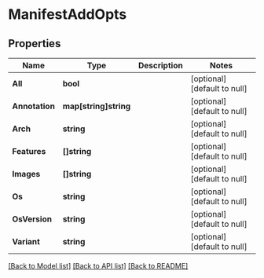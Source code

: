 # ManifestAddOpts

## Properties
Name | Type | Description | Notes
------------ | ------------- | ------------- | -------------
**All** | **bool** |  | [optional] [default to null]
**Annotation** | **map[string]string** |  | [optional] [default to null]
**Arch** | **string** |  | [optional] [default to null]
**Features** | **[]string** |  | [optional] [default to null]
**Images** | **[]string** |  | [optional] [default to null]
**Os** | **string** |  | [optional] [default to null]
**OsVersion** | **string** |  | [optional] [default to null]
**Variant** | **string** |  | [optional] [default to null]

[[Back to Model list]](../README.md#documentation-for-models) [[Back to API list]](../README.md#documentation-for-api-endpoints) [[Back to README]](../README.md)

